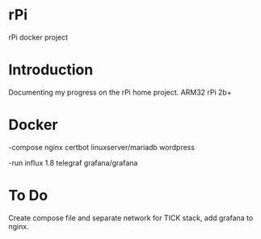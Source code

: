 # rPi
 rPi docker project

# Introduction
Documenting my progress on the rPi home project.
ARM32 rPi 2b+

# Docker
-compose
    nginx
    certbot
    linuxserver/mariadb
    wordpress

-run
    influx 1.8
    telegraf
    grafana/grafana

# To Do
Create compose file and separate network for TICK stack, add grafana to nginx.
